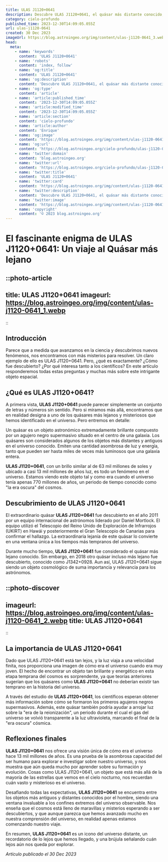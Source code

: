 ```yaml
---
title: ULAS J1120+0641
description: Descubre ULAS J1120+0641, el quásar más distante conocido, y sumérgete en las maravillas del universo. ¡Explora astronomía intensamente!
category: cielo-profundo
published_time: 2023-12-30T14:09:05.055Z
url: ulas-j1120-0641
created: 30 Dec 2023
imageUrl: https://blog.astroingeo.org/img/content/ulas-j1120-0641_3.webp
head:
  meta:
    - name: 'keywords'
      content: 'ULAS J1120+0641'
    - name: 'robots'
      content: 'index, follow'
    - name: 'og:title'
      content: 'ULAS J1120+0641'
    - name: 'og:description'
      content: 'Descubre ULAS J1120+0641, el quásar más distante conocido, y sumérgete en las maravillas del universo. ¡Explora astronomía intensamente!'
    - name: 'og:type'
      content: 'article'
    - name: 'article:published_time'
      content: '2023-12-30T14:09:05.055Z'
    - name: 'article:modified_time'
      content: '2023-12-30T14:09:05.055Z'
    - name: 'article:section'
      content: 'cielo-profundo'
    - name: 'article:author'
      content: 'Enrique'
    - name: 'og:image'
      content: 'https://blog.astroingeo.org/img/content/ulas-j1120-0641_3.webp'
    - name: 'og:url'
      content: 'https://blog.astroingeo.org/cielo-profundo/ulas-j1120-0641'
    - name: 'twitter:domain'
      content: 'blog.astroingeo.org'
    - name: 'twitter:url'
      content: 'https://blog.astroingeo.org/cielo-profundo/ulas-j1120-0641'
    - name: 'twitter:title'
      content: 'ULAS J1120+0641'
    - name: 'twitter:card'
      content: 'https://blog.astroingeo.org/img/content/ulas-j1120-0641_3.webp'
    - name: 'twitter:description'
      content: 'Descubre ULAS J1120+0641, el quásar más distante conocido, y sumérgete en las maravillas del universo. ¡Explora astronomía intensamente!'
    - name: 'twitter:image'
      content: 'https://blog.astroingeo.org/img/content/ulas-j1120-0641_3.webp'
    - name: 'copyright'
      content: '© 2023 blog.astroingeo.org'
---
```

# El fascinante enigma de ULAS J1120+0641: Un viaje al Quásar más lejano

::photo-article
---
title: ULAS J1120+0641
imageurl: https://blog.astroingeo.org/img/content/ulas-j1120-0641_1.webp
---
::

## Introducción

Parece que a medida que avanzamos en la ciencia y descubrimos nuevos fenómenos, nos encontramos con más misterios para resolver. Un claro ejemplo de ello es ULAS J1120+0641. Pero, ¿qué es exactamente? ¿Cómo fue descubierto? ¿Por qué interesa tanto a los científicos? En este artículo responderemos todas estas preguntas y muchas más sobre este intrigante objeto espacial. 

## ¿Qué es ULAS J1120+0641?

A primera vista, **ULAS J1120+0641** puede parecer simplemente un conjunto de letras y números sin sentido. Pero si miramos más allá, encontramos que en realidad designa a uno de los quásares más lejanos y misteriosos que hemos identificado en el universo. Pero entremos en detalle:

Un quásar es un objeto astronómico extremadamente brillante compuesto por un agujero negro supermasivo situado en el centro de una galaxia. Los quásares son considerados algunos de los objetos más distantes y antiguos en el universo conocido. Emiten una cantidad asombrosa de luz y energía, tanto que pueden ser hasta miles de veces más luminosos que una galaxia entera. 

**ULAS J1120+0641**, con un brillo similar al de 63 mil millones de soles y ubicado a casi 13 mil millones de años luz, es todo un fenómeno en el universo. Estamos viendo este objeto tal y como era cuando el universo tenía apenas 770 millones de años, un periodo de tiempo conocido como "la era oscura" del cosmos.

## Descubrimiento de ULAS J1120+0641

El extraordinario quásar **ULAS J1120+0641** fue descubierto en el año 2011 por un equipo internacional de astrónomos liderado por Daniel Mortlock. El equipo utilizó el Telescopio del Reino Unido de Exploración de Infrarrojos (UKIRT) en Hawái y posteriormente el Gran Telescopio de Canarias para confirmar el hallazgo. La extraordinaria lejanía de este quásar lo convierte en una ventana única a los tiempos más tempranos del universo. 

Durante mucho tiempo, **ULAS J1120+0641** fue considerado el quásar más lejano conocido. Sin embargo, en 2018 otro quásar incluso más lejano fue descubierto, conocido como J1342+0928. Aun así, ULAS J1120+0641 sigue siendo un objeto cosmológico de suma importancia y relevancia para los astrónomos.


::photo-discover
---
imageurl: https://blog.astroingeo.org/img/content/ulas-j1120-0641_2.webp
title: ULAS J1120+0641
---
::

## La importancia de ULAS J1120+0641

Dado que ULAS J1120+0641 está tan lejos, y la luz viaja a una velocidad finita, nos proporciona una imagen de cómo era el universo cuando era muy joven. El hecho de encontrar un objeto tan brillante y energético en esta etapa temprana del cosmos es sorprendente, ya que teorías anteriores sugerían que los quásares como **ULAS J1120+0641** no deberían existir tan temprano en la historia del universo. 

A través del estudio de **ULAS J1120+0641**, los científicos esperan obtener más información sobre cómo se formaron los primeros agujeros negros supermasivos. Además, este quásar también podría ayudar a arrojar luz sobre la "era de la reionización", un periodo durante el cual el gas del universo se volvió transparente a la luz ultravioleta, marcando el final de la "era oscura" cósmica.

## Reflexiones finales

**ULAS J1120+0641** nos ofrece una visión única de cómo era el universo hace 13 mil millones de años. Es una prueba de la asombrosa capacidad del ser humano para explorar e investigar sobre nuestro universo, y nos muestra que aún queda mucho por aprender sobre su formación y evolución. Cosas como ULAS J1120+0641, un objeto que está más allá de la mayoría de las estrellas que vemos en el cielo nocturno, nos recuerdan cuán vasto y misterioso es el universo.

Desafiando todas las expectativas, **ULAS J1120+0641** se encuentra entre los objetos más antiguos y distantes conocidos por el hombre, siendo una ventana invaluable a los confines extremos del universo observable. Nos enseña que el cosmos está lleno de maravillas y misterios esperando a ser descubiertos, y que aunque parezca que hemos avanzado mucho en nuestra comprensión del universo, en realidad apenas estamos comenzando nuestro viaje.

En resumen, **ULAS J1120+0641** es un icono del universo distante, un recordatorio de lo lejos que hemos llegado, y una brújula señalando cuán lejos aún nos queda por explorar.


_Artículo publicado el 30 Dec 2023_
